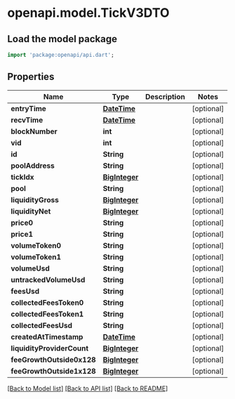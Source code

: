 # openapi.model.TickV3DTO

## Load the model package
```dart
import 'package:openapi/api.dart';
```

## Properties
Name | Type | Description | Notes
------------ | ------------- | ------------- | -------------
**entryTime** | [**DateTime**](DateTime.md) |  | [optional] 
**recvTime** | [**DateTime**](DateTime.md) |  | [optional] 
**blockNumber** | **int** |  | [optional] 
**vid** | **int** |  | [optional] 
**id** | **String** |  | [optional] 
**poolAddress** | **String** |  | [optional] 
**tickIdx** | [**BigInteger**](BigInteger.md) |  | [optional] 
**pool** | **String** |  | [optional] 
**liquidityGross** | [**BigInteger**](BigInteger.md) |  | [optional] 
**liquidityNet** | [**BigInteger**](BigInteger.md) |  | [optional] 
**price0** | **String** |  | [optional] 
**price1** | **String** |  | [optional] 
**volumeToken0** | **String** |  | [optional] 
**volumeToken1** | **String** |  | [optional] 
**volumeUsd** | **String** |  | [optional] 
**untrackedVolumeUsd** | **String** |  | [optional] 
**feesUsd** | **String** |  | [optional] 
**collectedFeesToken0** | **String** |  | [optional] 
**collectedFeesToken1** | **String** |  | [optional] 
**collectedFeesUsd** | **String** |  | [optional] 
**createdAtTimestamp** | [**DateTime**](DateTime.md) |  | [optional] 
**liquidityProviderCount** | [**BigInteger**](BigInteger.md) |  | [optional] 
**feeGrowthOutside0x128** | [**BigInteger**](BigInteger.md) |  | [optional] 
**feeGrowthOutside1x128** | [**BigInteger**](BigInteger.md) |  | [optional] 

[[Back to Model list]](../README.md#documentation-for-models) [[Back to API list]](../README.md#documentation-for-api-endpoints) [[Back to README]](../README.md)


